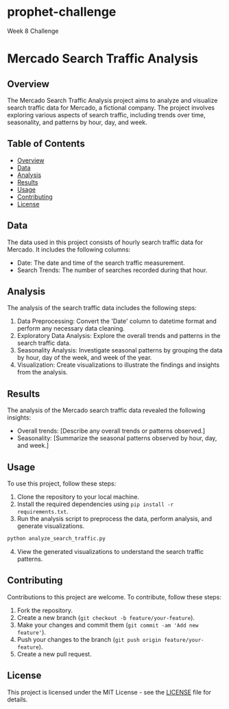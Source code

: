 # prophet-challenge
Week 8 Challenge

# Mercado Search Traffic Analysis

## Overview

The Mercado Search Traffic Analysis project aims to analyze and visualize search traffic data for Mercado, a fictional company. The project involves exploring various aspects of search traffic, including trends over time, seasonality, and patterns by hour, day, and week.

## Table of Contents

- [Overview](#overview)
- [Data](#data)
- [Analysis](#analysis)
- [Results](#results)
- [Usage](#usage)
- [Contributing](#contributing)
- [License](#license)

## Data

The data used in this project consists of hourly search traffic data for Mercado. It includes the following columns:

- Date: The date and time of the search traffic measurement.
- Search Trends: The number of searches recorded during that hour.

## Analysis

The analysis of the search traffic data includes the following steps:

1. Data Preprocessing: Convert the 'Date' column to datetime format and perform any necessary data cleaning.
2. Exploratory Data Analysis: Explore the overall trends and patterns in the search traffic data.
3. Seasonality Analysis: Investigate seasonal patterns by grouping the data by hour, day of the week, and week of the year.
4. Visualization: Create visualizations to illustrate the findings and insights from the analysis.

## Results

The analysis of the Mercado search traffic data revealed the following insights:

- Overall trends: [Describe any overall trends or patterns observed.]
- Seasonality: [Summarize the seasonal patterns observed by hour, day, and week.]

## Usage

To use this project, follow these steps:

1. Clone the repository to your local machine.
2. Install the required dependencies using `pip install -r requirements.txt`.
3. Run the analysis script to preprocess the data, perform analysis, and generate visualizations.

```bash
python analyze_search_traffic.py
```

4. View the generated visualizations to understand the search traffic patterns.

## Contributing

Contributions to this project are welcome. To contribute, follow these steps:

1. Fork the repository.
2. Create a new branch (`git checkout -b feature/your-feature`).
3. Make your changes and commit them (`git commit -am 'Add new feature'`).
4. Push your changes to the branch (`git push origin feature/your-feature`).
5. Create a new pull request.

## License

This project is licensed under the MIT License - see the [LICENSE](LICENSE) file for details.

